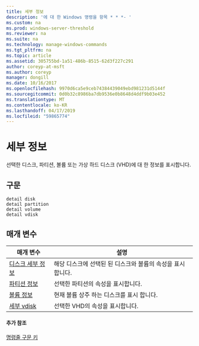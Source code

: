 ```yaml
---
title: 세부 정보
description: '에 대 한 Windows 명령을 항목 * * *- '
ms.custom: na
ms.prod: windows-server-threshold
ms.reviewer: na
ms.suite: na
ms.technology: manage-windows-commands
ms.tgt_pltfrm: na
ms.topic: article
ms.assetid: 305755bd-1a51-486b-8515-62d3f227c291
author: coreyp-at-msft
ms.author: coreyp
manager: dongill
ms.date: 10/16/2017
ms.openlocfilehash: 9970d6ca5e9ceb74384439049ebd981231d5144f
ms.sourcegitcommit: 0d0b32c8986ba7db9536e0b8648d4ddf9b03e452
ms.translationtype: MT
ms.contentlocale: ko-KR
ms.lasthandoff: 04/17/2019
ms.locfileid: "59865774"
---
```

# <a name="detail"></a>세부 정보



선택한 디스크, 파티션, 볼륨 또는 가상 하드 디스크 (VHD)에 대 한 정보를 표시합니다.

## <a name="syntax"></a>구문

```
detail disk
detail partition
detail volume 
detail vdisk
```

## <a name="parameters"></a>매개 변수

|매개 변수|설명|
|---------|-----------|
|[디스크 세부 정보](detail-disk.md)|해당 디스크에 선택된 된 디스크와 볼륨의 속성을 표시합니다.|
|[파티션 정보](detail-partition.md)|선택한 파티션의 속성을 표시합니다.|
|[볼륨 정보](detail-volume.md)|현재 볼륨 상주 하는 디스크를 표시 합니다.|
|[세부 vdisk](detail-vdisk.md)|선택한 VHD의 속성을 표시합니다.|

#### <a name="additional-references"></a>추가 참조

[명령줄 구문 키](command-line-syntax-key.md)

